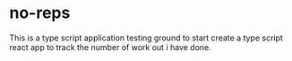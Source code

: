 # no-reps
This is a type script application testing ground to start create a type script react app to track the number of work out i have done. 
